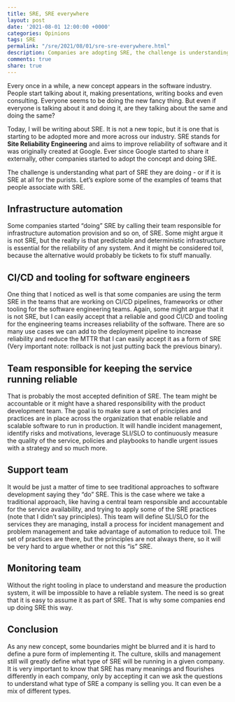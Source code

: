 ```yaml
---
title: SRE, SRE everywhere
layout: post
date: '2021-08-01 12:00:00 +0000'
categories: Opinions
tags: SRE
permalink: "/sre/2021/08/01/sre-sre-everywhere.html"
description: Companies are adopting SRE, the challenge is understanding what part of SRE they are doing - or if it is SRE at all for the purists
comments: true
share: true
---
```

Every once in a while, a new concept appears in the software industry. People start talking about it, making presentations, writing books and even consulting. Everyone seems to be doing the new fancy thing. But even if everyone is talking about it and doing it, are they talking about the same and doing the same?

Today, I will be writing about SRE. It is not a new topic, but it is one that is starting to be adopted more and more across our industry. SRE stands for **Site Reliability Engineering** and aims to improve reliability of software and it was originally created at Google. Ever since Google started to share it externally, other companies started to adopt the concept and doing SRE.

The challenge is understanding what part of SRE they are doing - or if it is SRE at all for the purists. Let’s explore some of the examples of teams that people associate with SRE.

## Infrastructure automation

Some companies started “doing” SRE by calling their team responsible for infrastructure automation provision and so on, of SRE. Some might argue it is not SRE, but the reality is that predictable and deterministic infrastructure is essential for the reliability of any system. And it might be considered toil, because the alternative would probably be tickets to fix stuff manually.

## CI/CD and tooling for software engineers

One thing that I noticed as well is that some companies are using the term SRE in the teams that are working on CI/CD pipelines, frameworks or other tooling for the software engineering teams. Again, some might argue that it is not SRE, but I can easily accept that a reliable and good CI/CD and tooling for the engineering teams increases reliability of the software. There are so many use cases we can add to the deployment pipeline to increase reliability and reduce the MTTR that I can easily accept it as a form of SRE (Very important note: rollback is not just putting back the previous binary).

## Team responsible for keeping the service running reliable

That is probably the most accepted definition of SRE. The team might be accountable or it might have a shared responsibility with the product development team. The goal is to make sure a set of principles and practices are in place across the organization that enable reliable and scalable software to run in production. It will handle incident management, identify risks and motivations, leverage SLI/SLO to continuously measure the quality of the service, policies and playbooks to handle urgent issues with a strategy and so much more.

## Support team

It would be just a matter of time to see traditional approaches to software development saying they “do” SRE. This is the case where we take a traditional approach, like having a central team responsible and accountable for the service availability, and trying to apply some of the SRE practices (note that I didn’t say principles). This team will define SLI/SLO for the services they are managing, install a process for incident management and problem management and take advantage of automation to reduce toil. The set of practices are there, but the principles are not always there, so it will be very hard to argue whether or not this “is” SRE.

## Monitoring team

Without the right tooling in place to understand and measure the production system, it will be impossible to have a reliable system. The need is so great that it is easy to assume it as part of SRE. That is why some companies end up doing SRE this way.

## Conclusion

As any new concept, some boundaries might be blurred and it is hard to define a pure form of implementing it. The culture, skills and management still will greatly define what type of SRE will be running in a given company. It is very important to know that SRE has many meanings and flourishes differently in each company, only by accepting it can we ask the questions to understand what type of SRE a company is selling you. It can even be a mix of different types.
